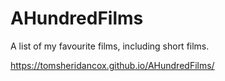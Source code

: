 # AHundredFilms

A list of my favourite films, including short films.

https://tomsheridancox.github.io/AHundredFilms/
